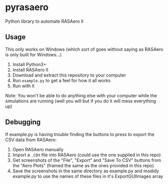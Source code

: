 # pyrasaero
Python library to automate RASAero II

## Usage
This only works on Windows (which sort of goes without saying as RASAero is only built for Windows...)

1. Install Python3+
2. Install RASAero II
3. Download and extract this repository to your computer
4. Run `example.py` to get a feel for how it all works
5. Run with it

Note: You won't be able to do anything else with your computer while the simulations are running (well you will but if you do it will mess everything up)

## Debugging
If example.py is having trouble finding the buttons to press to export the CSV data from RASAero:
1. Open RASAero manually
2. Import a `.CDX` file into RASAero (could use the one supplied in this repo)
3. Get screenshots of the "File", "Export" and "Save To CSV" buttons from the "Aero Plots" (framed the same as the ones provided in this repo)
4. Save the screenshots in the same directory as example.py and modidy example.py to use the names of these files in it's ExportGUIImages array
